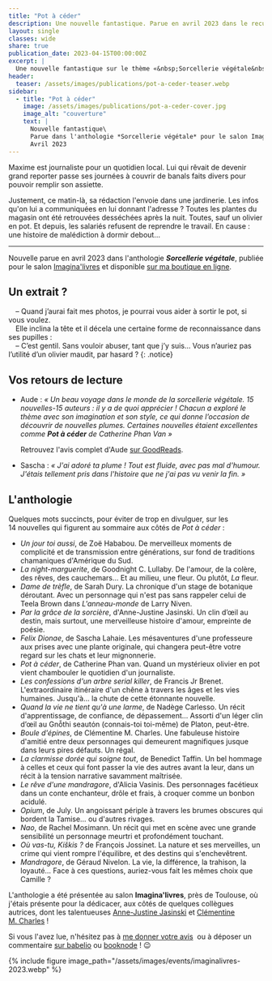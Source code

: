 ```yaml
---
title: "Pot à céder"
description: Une nouvelle fantastique. Parue en avril 2023 dans le recueil Sorcellerie végétale pour le salon Imagina'livres.
layout: single
classes: wide
share: true
publication_date: 2023-04-15T00:00:00Z
excerpt: |
  Une nouvelle fantastique sur le thème «&nbsp;Sorcellerie végétale&nbsp;», ou comment un olivier en pot va chambouler le quotidien d’un journaliste.<!--excerptEnd-->
header:
  teaser: /assets/images/publications/pot-a-ceder-teaser.webp
sidebar:
  - title: "Pot à céder"
    image: /assets/images/publications/pot-a-ceder-cover.jpg
    image_alt: "couverture"
    text: |
      Nouvelle fantastique\
      Parue dans l'anthologie *Sorcellerie végétale* pour le salon Imagina'livres\
      Avril 2023
---
```


Maxime est journaliste pour un quotidien local. Lui qui rêvait de devenir grand reporter passe ses journées à couvrir de banals faits divers pour pouvoir remplir son assiette.

Justement, ce matin-là, sa rédaction l'envoie dans une jardinerie. Les infos qu'on lui a communiquées en lui donnant l'adresse&nbsp;? Toutes les plantes du magasin ont été retrouvées desséchées après la nuit. Toutes, sauf un olivier en pot. Et depuis, les salariés refusent de reprendre le travail. En cause&nbsp;: une histoire de malédiction à dormir debout&hellip;

<hr>

Nouvelle parue en avril 2023 dans l'anthologie ***Sorcellerie végétale***, publiée pour le salon <a href="https://www.instagram.com/imaginalivres/" target="_blank">Imagina'livres</a> et disponible <a href="https://catherinephanvan.sumupstore.com/article/sorcellerie-vegetale" target="_blank">sur ma boutique en ligne</a>.


## Un extrait&nbsp;?

<span style="margin-left: 1em;"></span>–&nbsp;Quand j’aurai fait mes photos, je pourrai vous aider à sortir le pot, si vous voulez.<br />
<span style="margin-left: 1em;"></span>Elle inclina la tête et il décela une certaine forme de reconnaissance dans ses pupilles&nbsp;:<br />
<span style="margin-left: 1em;"></span>–&nbsp;C’est gentil. Sans vouloir abuser, tant que j’y suis… Vous n’auriez pas l’utilité d’un
olivier maudit, par hasard&nbsp;?
{: .notice}

## Vos retours de lecture

- Aude&nbsp;: *«&nbsp;Un beau voyage dans le monde de la sorcellerie végétale. 15 nouvelles-15 auteurs&nbsp;: il y a de quoi apprécier&nbsp;! Chacun a exploré le thème avec son imagination et son style, ce qui donne l’occasion de découvrir de nouvelles plumes. Certaines nouvelles étaient excellentes comme **Pot à céder** de Catherine Phan Van&nbsp;»*

    Retrouvez l'avis complet d'Aude <a href="https://www.goodreads.com/review/show/5653794070" target="_blank">sur GoodReads</a>.

- Sascha&nbsp;: *«&nbsp;J'ai adoré ta plume&nbsp;! Tout est fluide, avec pas mal d'humour. J'étais tellement pris dans l'histoire que ne j'ai pas vu venir la fin.&nbsp;»*

## L'anthologie

Quelques mots succincts, pour éviter de trop en divulguer, sur les 14&nbsp;nouvelles qui figurent au sommaire aux côtés de *Pot à céder*&nbsp;:

- *Un jour toi aussi*, de Zoë Hababou. De merveilleux moments de complicité et de transmission entre générations, sur fond de traditions chamaniques d'Amérique du Sud.
- *La night-marguerite*, de Goodnight C. Lullaby. De l'amour, de la colère, des rêves, des cauchemars... Et au milieu, une fleur. Ou plutôt, *La* fleur.
- *Dame de trèfle*, de Sarah Dury. La chronique d'un stage de botanique déroutant. Avec un personnage qui n'est pas sans rappeler celui de Teela Brown dans *L'anneau-monde* de Larry Niven.
- *Par la grâce de la sorcière*, d'Anne-Justine Jasinski. Un clin d’&oelig;il au destin, mais surtout, une merveilleuse histoire d'amour, empreinte de poésie.
- *Felix Dionae*, de Sascha Lahaie. Les mésaventures d'une professeure aux prises avec une plante originale, qui changera peut-être votre regard sur les chats et leur mignonnerie.
- *Pot à céder*, de Catherine Phan&nbsp;van. Quand un mystérieux olivier en pot vient chambouler le quotidien d'un journaliste.
- *Les confessions d'un arbre serial killer*, de Francis Jr Brenet. L'extraordinaire itinéraire d'un chêne à travers les âges et les vies humaines. Jusqu'à&hellip; la chute de cette étonnante nouvelle.
- *Quand la vie ne tient qu'à une larme*, de Nadège Carlesso. Un récit d'apprentissage, de confiance, de dépassement&hellip; Assorti d'un léger clin d’œil au Gnỗthi seautόn (connais-toi toi-même) de Platon, peut-être.
- *Boule d'épines*, de Clémentine M. Charles. Une fabuleuse histoire d'amitié entre deux personnages qui demeurent magnifiques jusque dans leurs pires défauts. Un régal.
- *La clarmisse dorée qui soigne tout*, de Benedict Taffin. Un bel hommage à celles et ceux qui font passer la vie des autres avant la leur, dans un récit à la tension narrative savamment maîtrisée.
- *Le rêve d'une mandragore*, d'Alicia Vasinis. Des personnages facétieux dans un conte enchanteur, drôle et frais, à croquer comme un bonbon acidulé.
- *Opium*, de July. Un angoissant périple à travers les brumes obscures qui bordent la Tamise&hellip; ou d'autres rivages.
- *Nao*, de Rachel Mosimann. Un récit qui met en scène avec une grande sensibilité un personnage meurtri et profondément touchant.
- *Où vas-tu, Kiškis&nbsp;?* de François Jossinet. La nature et ses merveilles, un crime qui vient rompre l'équilibre, et des destins qui s'enchevêtrent.
- *Mandragore*, de Géraud Nivelon. La vie, la différence, la trahison, la loyauté&hellip; Face à ces questions, auriez-vous fait les mêmes choix que Camille&nbsp;?

L'anthologie a été présentée au salon **Imagina'livres**, près de Toulouse, où j'étais présente pour la dédicacer, aux côtés de quelques collègues autrices, dont les talentueuses <a href="https://www.instagram.com/annejustinejasinski/" target="_blank">Anne-Justine Jasinski</a> et <a href="https://www.instagram.com/clemmaiitsoh/" target="_blank">Clémentine M.&nbsp;Charles</a>&nbsp;!

Si vous l'avez lue, n'hésitez pas à [me donner votre avis](/contact)&nbsp; ou à déposer un commentaire <a href="https://www.babelio.com/livres/Hababou-Sorcellerie-vegetale/1514895" target="_blank">sur babelio</a> ou <a href="https://booknode.com/sorcellerie_vegetale_03503350" target="_blank">booknode</a>&nbsp;! 😉

{% include figure image_path="/assets/images/events/imaginalivres-2023.webp" %}